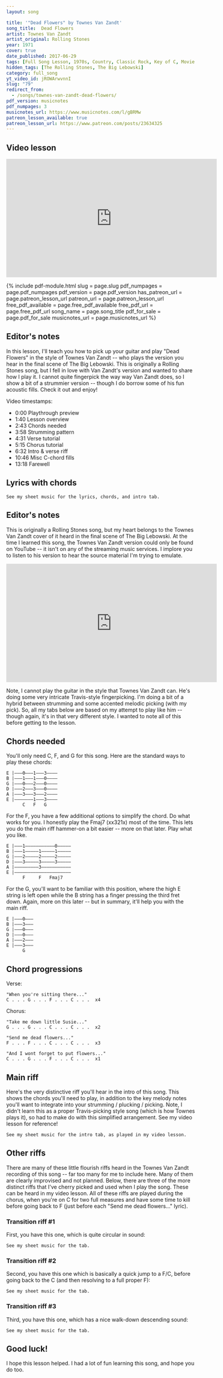 ```yaml
---
layout: song

title: '"Dead Flowers" by Townes Van Zandt'
song_title:  Dead Flowers
artist: Townes Van Zandt
artist_original: Rolling Stones
year: 1971
cover: true
date_published: 2017-06-29
tags: [Full Song Lesson, 1970s, Country, Classic Rock, Key of C, Movie Songs]
hidden_tags: [The Rolling Stones, The Big Lebowski]
category: full_song
yt_video_id: jROWArwvnnI
slug: "79"
redirect_from:
  - /songs/townes-van-zandt-dead-flowers/
pdf_version: musicnotes
pdf_numpages: 3
musicnotes_url: https://www.musicnotes.com/l/gBRMw
patreon_lesson_available: true
patreon_lesson_url: https://www.patreon.com/posts/23634325
---
```


## Video lesson

<iframe width="560" height="315" src="https://www.youtube.com/embed/jROWArwvnnI?showinfo=0" frameborder="0" allowfullscreen></iframe>

{% include pdf-module.html slug = page.slug pdf_numpages = page.pdf_numpages pdf_version = page.pdf_version has_patreon_url = page.patreon_lesson_url patreon_url = page.patreon_lesson_url free_pdf_available = page.free_pdf_available free_pdf_url = page.free_pdf_url song_name = page.song_title pdf_for_sale = page.pdf_for_sale musicnotes_url = page.musicnotes_url %}

## Editor's notes

In this lesson, I'll teach you how to pick up your guitar and play "Dead Flowers" in the style of Townes Van Zandt -- who plays the version you hear in the final scene of The Big Lebowski. This is originally a Rolling Stones song, but I fell in love with Van Zandt's version and wanted to share how I play it. I cannot quite fingerpick the way way Van Zandt does, so I show a bit of a strummier version -- though I do borrow some of his fun acoustic fills. Check it out and enjoy!

Video timestamps:

- 0:00 Playthrough preview
- 1:40 Lesson overview
- 2:43 Chords needed
- 3:58 Strumming pattern
- 4:31 Verse tutorial
- 5:15 Chorus tutorial
- 6:32 Intro & verse riff
- 10:46 Misc C-chord fills
- 13:18 Farewell

## Lyrics with chords

    See my sheet music for the lyrics, chords, and intro tab.

<!-- INTRO (fill in strumming as you please)

    E |–––3–––0–3–0––|–––––––––0––––|–––––––––––––|––––––––––––|–
    B |–––1––––––––––|––3––––––––3––|––1––––––1–––|––1–––––––––|–
    G |–––0––––––––––|––0–––––––––––|––2––0h2–––––|––0–––––––––|–
    D |–––2––––––––––|––0–––––––––––|––3––––––––––|––2–––––––––|–  ...repeat as   
    A |–––3––––––––––|––2–––––––––––|–––––––––––––|––3–––––––––|–     desired
    E |––––––––––––––|––3–––––––––––|–––––––––––––|––––––––––––|–
          C             G              F             C           

VERSE
              C                  G              F                C
    Well now, when you're sitting there in your silk upholster chair
    C               G                   F         C
    Talking to some rich folks that you know
          C                  G        F           C
    And I hope you won't see me in my ragged company
             C                G          F        C
    Oh, that you know I could never be alone

CHORUS
                G                          C
        Take me down little Susie, take me down
        G                                             C
        I know you think you're the queen of the underground
        F                              C
        ...Send me dead flowers every morning
        F                              C
        ...Send me dead flowers by the mail
        F                              C
        ...Send me dead flowers to my wedding
              C                   G             F         C
        And I won't forget to put roses on your grave

VERSE
          C                    G            F              C
    Well, when you're sitting back in your rose pink Cadillac
    C                 G           F      C
    Making bets on Kentucky Derby Day
                C              G            F            C
    Ah, I'll be in my basement room with a needle and a spoon
          C             G              F       C
    And another girl to take my pain away

CHORUS
                G                          C
        Take me down little Susie, take me down
          G                                           C
        I know you think you're the queen of the underground
                     F                             C
        And you can... send me dead flowers every morning
        F                              C
        ...Send me dead flowers by the mail
        F                              C
        ...Send me dead flowers to my wedding
              C                   G             F         C
        And I won't forget to put roses on your grave

    [ instrumental verse ]

        [ repeat chorus ] -->

## Editor's notes

This is originally a Rolling Stones song, but my heart belongs to the Townes Van Zandt cover of it heard in the final scene of The Big Lebowski. At the time I learned this song, the Townes Van Zandt version could only be found on YouTube -- it isn't on any of the streaming music services. I implore you to listen to his version to hear the source material I'm trying to emulate.

<iframe width="560" height="315" src="https://www.youtube.com/embed/FNlUhW0azKI?showinfo=0" frameborder="0" allowfullscreen></iframe>

Note, I cannot play the guitar in the style that Townes Van Zandt can. He's doing some very intricate Travis-style fingerpicking. I'm doing a bit of a hybrid between strumming and some accented melodic picking (with my pick). So, all my tabs below are based on my attempt to play like him -- though again, it's in that very different style. I wanted to note all of this before getting to the lesson.

## Chords needed

You'll only need C, F, and G for this song. Here are the standard ways to play these chords:

    E |–––0–––1–––3––––
    B |–––1–––1–––0––––
    G |–––0–––2–––0––––
    D |–––2–––3–––0––––
    A |–––3–––3–––2––––
    E |–––––––1–––3––––
          C   F   G

For the F, you have a few additional options to simplify the chord. Do what works for you. I honestly play the Fmaj7 (xx321x) most of the time. This lets you do the main riff hammer-on a bit easier -- more on that later. Play what you like.

    E |–––1–––––––––––0–––––
    B |–––1–––––1–––––1–––––
    G |–––2–––––2–––––2–––––
    D |–––3–––––3–––––3–––––
    A |–––––––––3–––––––––––
    E |–––––––––––––––––––––
          F     F   Fmaj7

For the G, you'll want to be familiar with this position, where the high E string is left open while the B string has a finger pressing the third fret down. Again, more on this later -- but in summary, it'll help you with the main riff.

    E |–––0–––
    B |–––3–––
    G |–––0–––
    D |–––0–––
    A |–––2–––
    E |–––3–––
          G  

## Chord progressions

Verse:

    "When you're sitting there..."    
    C . . . G . . . F . . . C . . .  x4

Chorus:

    "Take me down little Susie..."
    G . . . G . . . C . . . C . . .  x2

    "Send me dead flowers..."
    F . . . F . . . C . . . C . . .  x3

    "And I wont forget to put flowers..."
    C . . . G . . . F . . . C . . .  x1

## Main riff

Here's the very distinctive riff you'll hear in the intro of this song. This shows the chords you'll need to play, in addition to the key melody notes you'll want to integrate into your strumming / plucking / picking. Note, I didn't learn this as a proper Travis-picking style song (which is how Townes plays it), so had to make do with this simplified arrangement. See my video lesson for reference!

    See my sheet music for the intro tab, as played in my video lesson.

<!-- E |–––3–––0–3–0––|–––––––––0––––|–––––––––––––|––––––––––––––||
B |–––1––––––––––|––3––––––––3––|––1––––––1–––|––1–––––––––––||
G |–––0––––––––––|––0–––––––––––|––2––0h2–––––|––0–––––––––––||
D |–––2––––––––––|––0–––––––––––|––3––––––––––|––2–––––––––––||
A |–––3––––––––––|––2–––––––––––|–––––––––––––|––3–––––––––––||
E |––––––––––––––|––3–––––––––––|–––––––––––––|––––––––––––––||
      C             G              F             C            -->

## Other riffs

There are many of these little flourish riffs heard in the Townes Van Zandt recording of this song -- far too many for me to include here. Many of them are clearly improvised and not planned. Below, there are three of the more distinct riffs that I've cherry picked and used when I play the song. These can be heard in my video lesson. All of these riffs are played during the chorus, when you're on C for two full measures and have some time to kill before going back to F (just before each "Send me dead flowers..." lyric).

### Transition riff #1

First, you have this one, which is quite circular in sound:

    See my sheet music for the tab.

<!-- E |–––––––––0–––––––––––0–––––––––––0–––––––––1–––
B |–––1––3–––––3––1––3–––––3––1––3–––––3––1–––1–––
G |–––0–––––––––––––––––––––––––––––––––––––––2–––
D |–––2–––––––––––––––––––––––––––––––––––––––3–––
A |–––3–––––––––––––––––––––––––––––––––––––––3–––
E |–––––––––––––––––––––––––––––––––––––––––––1–––
      C                                       F    -->

### Transition riff #2

Second, you have this one which is basically a quick jump to a F/C, before going back to the C (and then resolving to a full proper F):

    See my sheet music for the tab.

<!-- E |–––0–––––––––––––––––––––––––––––––––––––––1–––
B |–––1––––––––1–––1–––1––––––––––––––––––1–––1–––
G |–––0––––––––0–––2–––0––––––––––––––––––0–––2–––
D |–––2––––––––2–––3–––2––––––––––––––––––2–––3–––
A |–––3––––––––3–––3–––3––––––––––––––––––3–––3–––
E |–––––––––––––––––––––––––––––––––––––––––––1–––
      C                                       F    -->

### Transition riff #3

Third, you have this one, which has a nice walk-down descending sound:

    See my sheet music for the tab.

<!-- E |–––0–––––––––––––––––––––––––––––––––––––––1–––
B |–––1–––––––––––––––––––––––––––––––––––––––1–––
G |–––0–––––––––––––2––0––––––––––––––––––––––2–––
D |–––2–––––––––––––––––––2––0––––––––––––––––3–––
A |–––3–––––––––––––––––––––––––3––0–––––0––––3–––
E |–––––––––––––––––––––––––––––––––––3–––––––1–––
      C                                       F    -->

## Good luck!

I hope this lesson helped. I had a lot of fun learning this song, and hope you do too.
